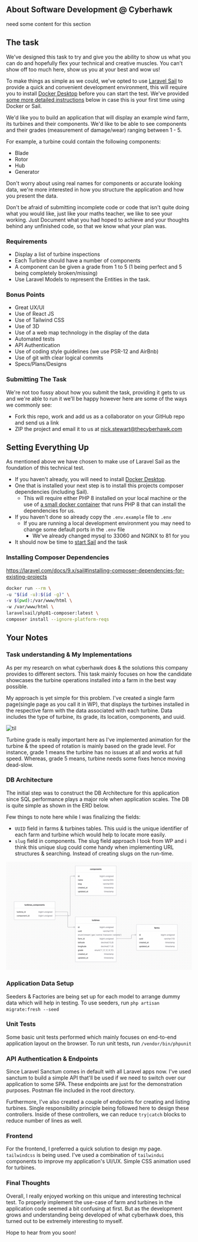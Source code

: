 ## About Software Development @ Cyberhawk

need some content for this section

## The task
We've designed this task to try and give you the ability to show us what you can do and hopefully flex your technical and creative muscles. You can't show off too much here, show us you at your best and wow us!

To make things as simple as we could, we've opted to use [Laravel Sail](https://laravel.com/docs/8.x/sail) to provide a quick and convenient development environment, this will require you to install
[Docker Desktop](https://www.docker.com/products/docker-desktop) before you can start the test. We've provided [some more detailed instructions](#setting-everything-up) below in case this is your first time using Docker or Sail.

We'd like you to build an application that will display an example wind farm, its turbines and their components.
We'd like to be able to see components and their grades (measurement of damage/wear) ranging between 1 - 5.

For example, a turbine could contain the following components:
- Blade
- Rotor
- Hub
- Generator

Don't worry about using real names for components or accurate looking data, we're more interested in how you structure the application and how you present the data.

Don't be afraid of submitting incomplete code or code that isn't quite doing what you would like, just like your maths teacher, we like to see your working.
Just Document what you had hoped to achieve and your thoughts behind any unfinished code, so that we know what your plan was.

### Requirements
- Display a list of turbine inspections
- Each Turbine should have a number of components
- A component can be given a grade from 1 to 5 (1 being perfect and 5 being completely broken/missing)
- Use Laravel Models to represent the Entities in the task.

### Bonus Points
- Great UX/UI
- Use of React JS
- Use of Tailwind CSS
- Use of 3D
- Use of a web map technology in the display of the data
- Automated tests
- API Authentication
- Use of coding style guidelines (we use PSR-12 and AirBnb)
- Use of git with clear logical commits
- Specs/Plans/Designs

### Submitting The Task
We're not too fussy about how you submit the task, providing it gets to us and we're able to run it we'll be happy however here are some of the ways we commonly see:
- Fork this repo, work and add us as a collaborator on your GitHub repo and send us a link
- ZIP the project and email it to us at nick.stewart@thecyberhawk.com

## Setting Everything Up
As mentioned above we have chosen to make use of Laravel Sail as the foundation of this technical test.
- If you haven't already, you will need to install [Docker Desktop](https://www.docker.com/products/docker-desktop).
- One that is installed your next step is to install this projects composer dependencies (including Sail).
    - This will require either PHP 8 installed on your local machine or the use of [a small docker container](https://laravel.com/docs/8.x/sail#installing-composer-dependencies-for-existing-projects) that runs PHP 8 that can install the dependencies for us.
- If you haven't done so already copy the `.env.example` file to `.env`
    - If you are running a local development environment you may need to change some default ports in the `.env` file
        - We've already changed mysql to 33060 and NGINX to 81 for you
- It should now be time to [start Sail](https://laravel.com/docs/8.x/sail#starting-and-stopping-sail) and the task

### Installing Composer Dependencies
https://laravel.com/docs/9.x/sail#installing-composer-dependencies-for-existing-projects
```bash
docker run --rm \
-u "$(id -u):$(id -g)" \
-v $(pwd):/var/www/html \
-w /var/www/html \
laravelsail/php81-composer:latest \
composer install --ignore-platform-reqs
```

## Your Notes


### Task understanding & My Implementations

As per my research on what cyberhawk does & the solutions this company provides to different sectors.
This task mainly focuses on how the candidate showcases the turbine operations installed into a farm in the best
way possible.

My approach is yet simple for this problem. I've created a single farm page(single page as you call it in WP), that
displays the turbines installed in the respective farm with the data associated with each turbine. Data includes the
type of turbine, its grade, its location, components, and uuid.

![til](test-rec-cyberhawk-usama.gif)


Turbine grade is really important here as I've implemented animation for the turbine & the speed of rotation is mainly
based on the grade level. For instance, grade 1 means the turbine has no issues at all and works at full speed. Whereas,
grade 5 means, turbine needs some fixes hence moving dead-slow.

### DB Architecture

The initial step was to construct the DB Architecture for this application since SQL performance plays a major role 
when 
application scales. The DB is quite simple as shown in the ERD below.  

Few things to note here while I was finalizing the fields: 
- `UUID` field in farms & turbines tables. This uuid is the unique identifier of each farm and turbine which would 
  help to 
  locate more easily.   
- `slug` field in components. The slug field approach I took from WP and i think this unique slug could come handy 
  when implementing URL structures &  searching. Instead of creating slugs on the run-time.

![Project ERD](erd.png?raw=true "ERD")

### Application Data Setup

Seeders & Factories are being set up for each model to arrange dummy data which will help in testing.
To use seeders, run `php artisan migrate:fresh --seed`

### Unit Tests

Some basic unit tests performed which mainly focuses on end-to-end application layout on the browser. 
To run unit tests, run `/vendor/bin/phpunit`

### API Authentication & Endpoints

Since Laravel Sanctum comes in default with all Laravel apps now. I've used sanctum to build a simple API that'll be 
used if we need to switch over our application to some SPA. These endpoints are just for the demonstration purposes. 
Postman file included in the root directory.

Furthermore, I've also created a couple of endpoints for creating and listing turbines. Single responsibility 
principle being followed here to design these controllers. 
Inside of these controllers, we can reduce `try|catch` blocks to reduce number of lines as well.

### Frontend

For the frontend, I preferred a quick solution to design my page. `tailwindcss` is being used. I've used a
combination of `tailwindui` components to improve my application's UI/UX.
Simple CSS animation used for turbines.

### Final Thoughts

Overall, I really enjoyed working on this unique and interesting technical test. To properly implement the use-case of 
farm and turbines in the application code seemed a bit confusing at first. But as the development grows and 
understanding being developed of what cyberhawk does, this turned out to be extremely interesting to myself. 

Hope to hear from you soon!
